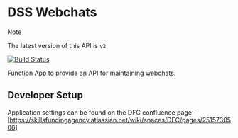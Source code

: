 # DSS Webchats

> [!NOTE]  
> The latest version of this API is `v2`

[![Build Status](https://sfa-gov-uk.visualstudio.com/CDS%202.0/_apis/build/status/Yaml/dss-webchats?repoName=SkillsFundingAgency%2Fdss-webchats&branchName=master)](https://sfa-gov-uk.visualstudio.com/CDS%202.0/_build/latest?definitionId=1470&repoName=SkillsFundingAgency%2Fdss-webchats&branchName=master)

Function App to provide an API for maintaining webchats.

## Developer Setup

Application settings can be found on the DFC confluence page - [https://skillsfundingagency.atlassian.net/wiki/spaces/DFC/pages/2515730506]
